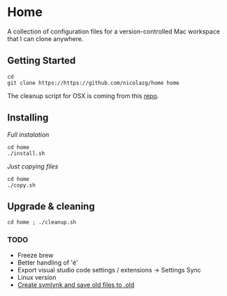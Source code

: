 # Home

A collection of configuration files for a version-controlled Mac workspace that I can clone anywhere.

## Getting Started

```
cd
git clone https://https://github.com/nicolazg/home home
```

The cleanup script for OSX is coming from this [repo](https://github.com/fwartner/mac-cleanup).

## Installing

*Full instalation*
```
cd home
./install.sh
```

*Just copying files*
```
cd home
./copy.sh
```

## Upgrade & cleaning

`cd home ; ./cleanup.sh`

### TODO
* Freeze brew
    <!-- * https://github.com/Homebrew/homebrew-bundle
    * `brew leaves > formula.txt ; brew cask list >> formula.txt`
    * `brew deps --tree --installed`
    * https://stackoverflow.com/questions/26737836/install-multiple-homebrew-formulas-at-the-same-time
    * https://github.com/Homebrew/legacy-homebrew/issues/45003
    * https://apple.stackexchange.com/questions/279077/how-can-i-install-all-brew-packages-listed-in-a-text-file -->
* Better handling of 'é'
* Export visual studio code settings / extensions -> Settings Sync
* Linux version
* [Create symlynk and save old files to <name>.old](https://medium.com/@stephenagrice/take-your-linux-workspace-anywhere-backup-for-nerds-fdbf40b0421)
<!-- keeping old files -->
<!-- https://github.com/guillaumewuip/Home -->
